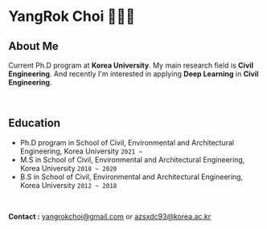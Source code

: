 # YangRok Choi 🧑🏻‍💻

## About Me
Current Ph.D program at <strong>Korea University</strong>. My main research field is <strong>Civil Engineering</strong>. And recently I'm interested in applying <strong>Deep Learning</strong> in <strong>Civil Engineering</strong>.

<br>

## Education
- Ph.D program in School of Civil, Environmental and Architectural Engineering, Korea University `2021 ~`
- M.S in School of Civil, Environmental and Architectural Engineering, Korea University `2018 ~ 2020`
- B.S in School of Civil, Environmental and Architectural Engineering, Korea University `2012 ~ 2018`

<br>

<Strong>Contact :</strong> yangrokchoi@gmail.com or azsxdc93@korea.ac.kr
